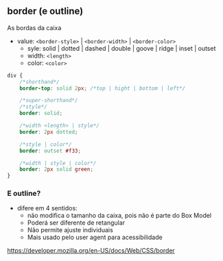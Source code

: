## border (e outline)

As bordas da caixa

- value: `<border-style>` | `<border-width>` | `<border-color>`
    - syle: solid | dotted | dashed | double | goove | ridge | inset | outset
    - width: `<length>`
    - color: `<color>`

```css
div {
    /*shorthand*/
    border-top: solid 2px; /*top | hight | bottom | left*/

    /*super-shorthand*/
    /*style*/
    border: solid; 

    /*width <length> | style*/
    border: 2px dotted;

    /*style | color*/
    border: outset #f33;

    /*width | style | color*/
    border: 2px solid green;
}
```

### E outline?

- difere em 4 sentidos:
  - não modifica o tamanho da caixa, pois não é parte do Box Model
  - Poderá ser diferente de retangular
  - Não permite ajuste individuais
  - Mais usado pelo user agent para acessibilidade

https://developer.mozilla.org/en-US/docs/Web/CSS/border